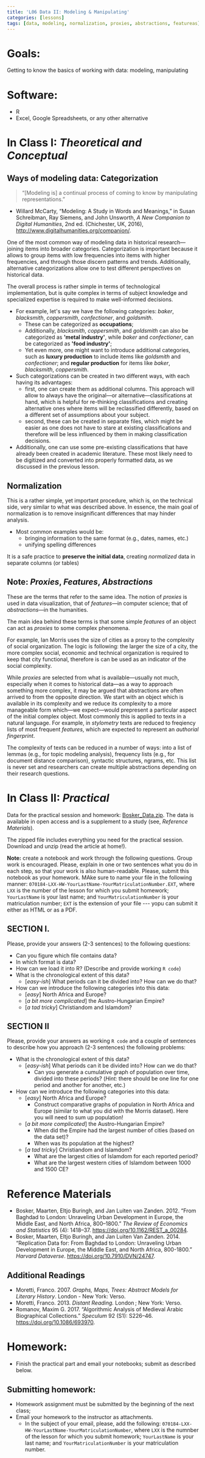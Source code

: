 ```yaml
---
title: 'L06 Data II: Modeling & Manipulating'
categories: [lessons]
tags: [data, modeling, normalization, proxies, abstractions, featureas]
---
```


# Goals:

Getting to know the basics of working with data: modeling, manipulating

# Software:

- R
- Excel, Google Spreadsheets, or any other alternative

# In Class I: *Theoretical and Conceptual*

## Ways of modeling data: Categorization

> “[Modeling is] a continual process of coming to know by manipulating representations.”

- Willard McCarty, “Modeling: A Study in Words and Meanings,” in Susan Schreibman, Ray Siemens, and John Unsworth, *A New Companion to Digital Humanities*, 2nd ed. (Chichester, UK, 2016), <http://www.digitalhumanities.org/companion/>.

One of the most common way of modeling data in historical research—joining items into broader categories. Categorization is important because it allows to group items with low frequencies into items with higher frequencies, and through those discern patterns and trends. Additionally, alternative categorizations allow one to test different perspectives on historical data.

The overall process is rather simple in terms of technological implementation, but is quite complex in terms of subject knowledge and specialized expertise is required to make well-informed decisions.

* For example, let's say we have the following categories: *baker*, *blacksmith*, *coppersmith*, *confectioner*, and *goldsmith*.
	* These can be categorized as **occupations**;
	* Additionally, *blacksmith*, *coppersmith*, and *goldsmith* can also be categorized as **'metal industry'**, while *baker* and *confectioner*, can be categorized as **'food industry'**;
	* Yet even more, one might want to introduce additional categories, such as **luxury production** to include items like *goldsmith* and *confectioner*; and **regular production** for items like *baker*, *blacksmith*, *coppersmith*.
* Such categorizations can be created in two different ways, with each having its advantages:
	* first, one can create them as additional columns. This approach will allow to always have the original—or alternative—classifications at hand, which is helpful for re-thinking classifications and creating alternative ones where items will be reclassified differently, based on a  different set of assumptions about your subject.
	* second, these can be created in separate files, which might be easier as one does not have to stare at existing classifications and therefore will be less influenced by them in making classification decisions.
* Additionally, one can use some pre-existing classifications that have already been created in academic literature. These most likely need to be digitized and converted into properly formatted data, as we discussed in the previous lesson.

## Normalization

This is a rather simple, yet important procedure, which is, on the technical side, very similar to what was described above. In essence, the main goal of normalization is to remove insignificant differences that may hinder analysis.

* Most common examples would be:
	* bringing information to the same format (e.g., dates, names, etc.)
	* unifying spelling differences

It is a safe practice to **preserve the initial data**, creating *normalized* data in separate columns (or tables)

## Note: *Proxies*, *Features*, *Abstractions*

These are the terms that refer to the same idea. The notion of *proxies* is used in data visualization, that of *features*—in computer science; that of *abstractions*—in the humanities.

The main idea behind these terms is that some simple *features* of an object can act as *proxies* to some complex phenomena.

For example, Ian Morris uses the size of cities as a proxy to the complexity of social organization. The logic is following: the larger the size of a city, the more complex social, economic and technical organization is required to keep that city functional, therefore is can be used as an indicator of the social complexity.

While *proxies* are selected from what is available—usually not much, especially when it comes to historical data—as a way to approach something more complex, it may be argued that abstractions are often arrived to from the opposite direction. We start with an object which is available in its complexity and we reduce its complexity to a more manageable form which—we expect—would prepresent a particular aspect of the initial complex object. Most commonly this is applied to texts in a natural language. For example, in *stylometry* texts are reduced to freqiency lists of most frequent *features*, which are expected to represent an *authorial fingerprint*.

The complexity of texts can be reduced in a number of ways: into a list of lemmas (e.g., for topic modeling analysis), frequency lists (e.g., for document distance comparison), syntactic structures, ngrams, etc. This list is never set and researchers can create multiple abstractions depending on their research questions.

# In Class II: *Practical*

Data for the practical session and homework: [Bosker_Data.zip](../../files/Bosker_Data.zip). The data is available in open access and is a supplement to a study (see, *Reference Materials*).

The zipped file includes everything you need for the practical session. Download and unzip (read the article at home!).

**Note:** create a notebook and work through the following questions. Group work is encouraged. Please, explain in one or two sentences what you do in each step, so that your work is also human-readable. Please, submit this notebook as your homework. MAke sure to name your file in the following manner: `070184-LXX-HW-YourLastName-YourMatriculationNumber.EXT`, where `LXX` is the number of the lesson for which you submit homework; `YourLastName` is your last name; and `YourMatriculationNumber` is your matriculation number; `EXT` is the extension of your file --- yopu can submit it either as HTML or as a PDF.


## SECTION I.

Please, provide your answers (2-3 sentences) to the following questions:

* Can you figure which file contains data?
* In which format is data?
* How can we load it into R? (Describe and provide working `R code`)
* What is the chronological extent of this data?
	* [*easy-ish*] What periods can it be divided into? How can we do that?
* How can we introduce the following categories into this data:
	* [*easy*] North Africa and Europe?
	* [*a bit more complicated*] the Austro-Hungarian Empire?
	* [*a tad tricky*] Christiandom and Islamdom?

## SECTION II

Please, provide your answers as working `R code` and a couple of sentences to describe how you approach (2-3 sentences) the following problems:

* What is the chronological extent of this data?
	* [*easy-ish*] What periods can it be divided into? How can we do that?
		* Can you generate a cumulative graph of population over time, divided into these periods? (*Hint:* there should be one line for one period and another for another, etc.)
* How can we introduce the following categories into this data:
	* [*easy*] North Africa and Europe?
		* Construct comparative graphs of population in North Africa and Europe (similar to what you did with the Morris dataset). Here you will need to sum up population!
	* [*a bit more complicated*] the Austro-Hungarian Empire?
		* When did the Empire had the largest number of cities (based on the data set)?
		* When was its population at the highest?
	* [*a tad tricky*] Christiandom and Islamdom?
		* What are the largest cities of Islamdom for each reported period?
		* What are the largest western cities of Islamdom between 1000 and 1500 CE?

# Reference Materials

* Bosker, Maarten, Eltjo Buringh, and Jan Luiten van Zanden. 2012. “From Baghdad to London: Unraveling Urban Development in Europe, the Middle East, and North Africa, 800–1800.” *The Review of Economics and Statistics* 95 (4): 1418–37. <https://doi.org/10.1162/REST_a_00284>.
* Bosker, Maarten, Eltjo Buringh, and Jan Luiten Van Zanden. 2014. “Replication Data for: From Baghdad to London: Unraveling Urban Development in Europe, the Middle East, and North Africa, 800-1800.” *Harvard Dataverse*. <https://doi.org/10.7910/DVN/24747>.

## Additional Readings

* Moretti, Franco. 2007. *Graphs, Maps, Trees: Abstract Models for Literary History*. London - New York: Verso.
* Moretti, Franco. 2013. *Distant Reading.* London ; New York: Verso.
* Romanov, Maxim G. 2017. “Algorithmic Analysis of Medieval Arabic Biographical Collections.” *Speculum* 92 (S1): S226–46. <https://doi.org/10.1086/693970>.

# Homework:

* Finish the practical part and email your notebooks; submit as described below.

## Submitting homework:

* Homework assignment must be submitted by the beginning of the next class;
* Email your homework to the instructor as attachments.
	*  In the subject of your email, please, add the following: `070184-LXX-HW-YourLastName-YourMatriculationNumber`, where `LXX` is the numnber of the lesson for which you submit homework; `YourLastName` is your last name; and `YourMatriculationNumber` is your matriculation number.
